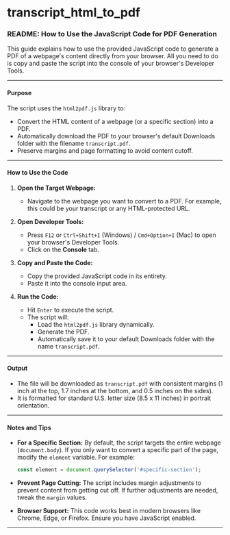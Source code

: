 # transcript_html_to_pdf

### README: How to Use the JavaScript Code for PDF Generation

This guide explains how to use the provided JavaScript code to generate a PDF of a webpage's content directly from your browser. All you need to do is copy and paste the script into the console of your browser's Developer Tools.

---

#### **Purpose**
The script uses the `html2pdf.js` library to:
- Convert the HTML content of a webpage (or a specific section) into a PDF.
- Automatically download the PDF to your browser's default Downloads folder with the filename `transcript.pdf`.
- Preserve margins and page formatting to avoid content cutoff.

---

#### **How to Use the Code**
1. **Open the Target Webpage:**
   - Navigate to the webpage you want to convert to a PDF. For example, this could be your transcript or any HTML-protected URL.

2. **Open Developer Tools:**
   - Press `F12` or `Ctrl+Shift+I` (Windows) / `Cmd+Option+I` (Mac) to open your browser's Developer Tools.
   - Click on the **Console** tab.

3. **Copy and Paste the Code:**
   - Copy the provided JavaScript code in its entirety.
   - Paste it into the console input area.

4. **Run the Code:**
   - Hit `Enter` to execute the script.
   - The script will:
     - Load the `html2pdf.js` library dynamically.
     - Generate the PDF.
     - Automatically save it to your default Downloads folder with the name `transcript.pdf`.

---

#### **Output**
- The file will be downloaded as `transcript.pdf` with consistent margins (1 inch at the top, 1.7 inches at the bottom, and 0.5 inches on the sides).
- It is formatted for standard U.S. letter size (8.5 x 11 inches) in portrait orientation.

---

#### **Notes and Tips**
- **For a Specific Section:** By default, the script targets the entire webpage (`document.body`). If you only want to convert a specific part of the page, modify the `element` variable. For example:
  ```javascript
  const element = document.querySelector('#specific-section');
  ```
- **Prevent Page Cutting:** The script includes margin adjustments to prevent content from getting cut off. If further adjustments are needed, tweak the `margin` values.

- **Browser Support:** This code works best in modern browsers like Chrome, Edge, or Firefox. Ensure you have JavaScript enabled.

---
